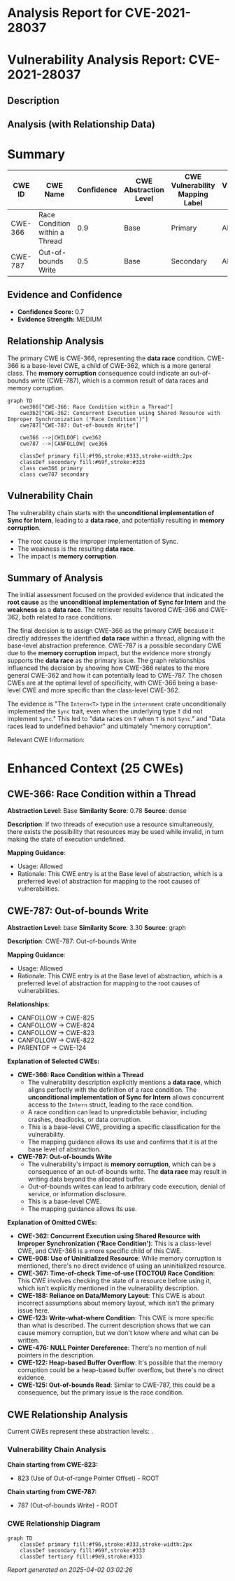 # Analysis Report for CVE-2021-28037

# Vulnerability Analysis Report: CVE-2021-28037

## Description



## Analysis (with Relationship Data)

# Summary
| CWE ID | CWE Name | Confidence | CWE Abstraction Level | CWE Vulnerability Mapping Label | CWE-Vulnerability Mapping Notes |
|---|---|---|---|---|---|
| CWE-366 | Race Condition within a Thread | 0.9 | Base | Primary | Allowed |
| CWE-787 | Out-of-bounds Write | 0.5 | Base | Secondary | Allowed |

## Evidence and Confidence

*   **Confidence Score:** 0.7
*   **Evidence Strength:** MEDIUM

## Relationship Analysis
The primary CWE is CWE-366, representing the **data race** condition. CWE-366 is a base-level CWE, a child of CWE-362, which is a more general class. The **memory corruption** consequence could indicate an out-of-bounds write (CWE-787), which is a common result of data races and memory corruption.

```mermaid
graph TD
    cwe366["CWE-366: Race Condition within a Thread"]
    cwe362["CWE-362: Concurrent Execution using Shared Resource with Improper Synchronization ('Race Condition')"]
    cwe787["CWE-787: Out-of-bounds Write"]
    
    cwe366 -->|CHILDOF| cwe362
    cwe787 -->|CANFOLLOW| cwe366
    
    classDef primary fill:#f96,stroke:#333,stroke-width:2px
    classDef secondary fill:#69f,stroke:#333
    class cwe366 primary
    class cwe787 secondary
```

## Vulnerability Chain
The vulnerability chain starts with the **unconditional implementation of Sync for Intern**, leading to a **data race**, and potentially resulting in **memory corruption**.
- The root cause is the improper implementation of Sync.
- The weakness is the resulting **data race**.
- The impact is **memory corruption**.

## Summary of Analysis
The initial assessment focused on the provided evidence that indicated the **root cause** as the **unconditional implementation of Sync for Intern** and the **weakness** as a **data race**. The retriever results favored CWE-366 and CWE-362, both related to race conditions.

The final decision is to assign CWE-366 as the primary CWE because it directly addresses the identified **data race** within a thread, aligning with the base-level abstraction preference. CWE-787 is a possible secondary CWE due to the **memory corruption** impact, but the evidence more strongly supports the **data race** as the primary issue. The graph relationships influenced the decision by showing how CWE-366 relates to the more general CWE-362 and how it can potentially lead to CWE-787. The chosen CWEs are at the optimal level of specificity, with CWE-366 being a base-level CWE and more specific than the class-level CWE-362.

The evidence is "The `Intern<T>` type in the `internment` crate unconditionally implemented the `Sync` trait, even when the underlying type `T` did not implement `Sync`." This led to "data races on `T` when `T` is not `Sync`." and "Data races lead to undefined behavior" and ultimately "memory corruption".

Relevant CWE Information:

# Enhanced Context (25 CWEs)

## CWE-366: Race Condition within a Thread
**Abstraction Level**: Base
**Similarity Score**: 0.78
**Source**: dense

**Description**:
If two threads of execution use a resource simultaneously, there exists the possibility that resources may be used while invalid, in turn making the state of execution undefined.

**Mapping Guidance**:
- Usage: Allowed
- Rationale: This CWE entry is at the Base level of abstraction, which is a preferred level of abstraction for mapping to the root causes of vulnerabilities.

## CWE-787: Out-of-bounds Write
**Abstraction Level**: base
**Similarity Score**: 3.30
**Source**: graph

**Description**:
CWE-787: Out-of-bounds Write

**Mapping Guidance**:
- Usage: Allowed
- Rationale: This CWE entry is at the Base level of abstraction, which is a preferred level of abstraction for mapping to the root causes of vulnerabilities.

**Relationships**:
- CANFOLLOW -> CWE-825
- CANFOLLOW -> CWE-824
- CANFOLLOW -> CWE-823
- CANFOLLOW -> CWE-822
- PARENTOF -> CWE-124

**Explanation of Selected CWEs:**

*   **CWE-366: Race Condition within a Thread**
    *   The vulnerability description explicitly mentions a **data race**, which aligns perfectly with the definition of a race condition. The **unconditional implementation of Sync for Intern** allows concurrent access to the `Intern` struct, leading to the race condition.
    *   A race condition can lead to unpredictable behavior, including crashes, deadlocks, or data corruption.
    *   This is a base-level CWE, providing a specific classification for the vulnerability.
    *   The mapping guidance allows its use and confirms that it is at the base level of abstraction.
*   **CWE-787: Out-of-bounds Write**
    *   The vulnerability's impact is **memory corruption**, which can be a consequence of an out-of-bounds write. The **data race** may result in writing data beyond the allocated buffer.
    *   Out-of-bounds writes can lead to arbitrary code execution, denial of service, or information disclosure.
    *   This is a base-level CWE.
    *   The mapping guidance allows its use.

**Explanation of Omitted CWEs:**

*   **CWE-362: Concurrent Execution using Shared Resource with Improper Synchronization ('Race Condition')**: This is a class-level CWE, and CWE-366 is a more specific child of this CWE.
*   **CWE-908: Use of Uninitialized Resource**: While memory corruption is mentioned, there's no direct evidence of using an uninitialized resource.
*   **CWE-367: Time-of-check Time-of-use (TOCTOU) Race Condition**: This CWE involves checking the state of a resource before using it, which isn't explicitly mentioned in the vulnerability description.
*   **CWE-188: Reliance on Data/Memory Layout**: This CWE is about incorrect assumptions about memory layout, which isn't the primary issue here.
*   **CWE-123: Write-what-where Condition**: This CWE is more specific than what is described. The current description shows that we can cause memory corruption, but we don't know where and what can be written.
*   **CWE-476: NULL Pointer Dereference**: There's no mention of null pointers in the description.
*   **CWE-122: Heap-based Buffer Overflow**: It's possible that the memory corruption could be a heap-based buffer overflow, but there's no direct evidence.
*   **CWE-125: Out-of-bounds Read**: Similar to CWE-787, this could be a consequence, but the primary issue is the race condition.


## CWE Relationship Analysis

Current CWEs represent these abstraction levels: .


### Vulnerability Chain Analysis

**Chain starting from CWE-823:**
- 823 (Use of Out-of-range Pointer Offset) - ROOT


**Chain starting from CWE-787:**
- 787 (Out-of-bounds Write) - ROOT



### CWE Relationship Diagram

```mermaid
graph TD
    classDef primary fill:#f96,stroke:#333,stroke-width:2px
    classDef secondary fill:#69f,stroke:#333
    classDef tertiary fill:#9e9,stroke:#333
```



*Report generated on 2025-04-02 03:02:26*
